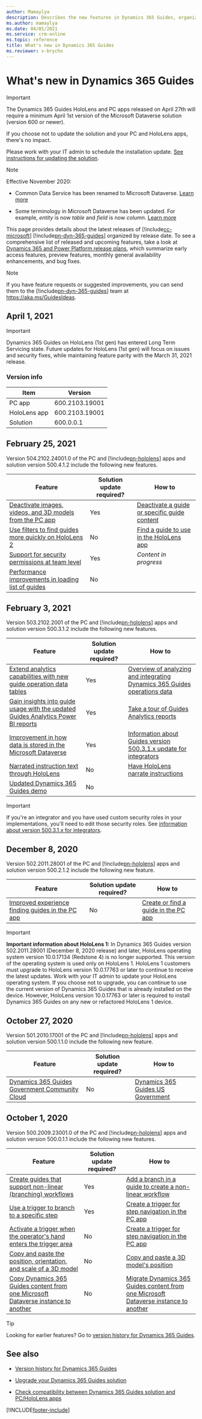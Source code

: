 ```yaml
---
author: Mamaylya
description: Describes the new features in Dynamics 365 Guides, organized by release date
ms.author: mamaylya
ms.date: 04/01/2021
ms.service: crm-online
ms.topic: reference
title: What's new in Dynamics 365 Guides
ms.reviewer: v-brycho
---
```


# What's new in Dynamics 365 Guides

> [!IMPORTANT]
> The Dynamics 365 Guides HoloLens and PC apps released on April 27th will require a minimum April 1st version of the Microsoft Dataverse solution (version 600 or newer). 
>
> If you choose not to update the solution and your PC and HoloLens apps, there's no impact.  
>
> Please work with your IT admin to schedule the installation update. <a href="https://docs.microsoft.com/dynamics365/mixed-reality/guides/upgrade" target="_blank">See instructions for updating the solution</a>. 

> [!NOTE]
> Effective November 2020:
>
>- Common Data Service has been renamed to Microsoft Dataverse. <a href="https://powerapps.microsoft.com/en-us/blog/reshape-the-future-of-work-with-microsoft-dataverse-for-teams-now-generally-available/" target="_blank">Learn more</a>
>
>- Some terminology in Microsoft Dataverse has been updated. For example, *entity* is now *table* and *field* is now *column*. <a href="https://powerapps.microsoft.com/en-us/blog/reshape-the-future-of-work-with-microsoft-dataverse-for-teams-now-generally-available/" target="_blank">Learn more</a>

This page provides details about the latest releases of [!include[cc-microsoft](../includes/cc-microsoft.md)] [!include[pn-dyn-365-guides](../includes/pn-dyn-365-guides.md)] organized by release date. To see a comprehensive list of released and upcoming features, take a look at <a href="https://docs.microsoft.com/dynamics365/release-plans/" target="_blank">Dynamics 365 and Power Platform release plans</a>, which summarize early access features, preview features, monthly general availability enhancements, and bug fixes.

> [!NOTE]
> If you have feature requests or suggested improvements, you can send them to the [!include[pn-dyn-365-guides](../includes/pn-dyn-365-guides.md)] team at <a href="https://aka.ms/GuidesIdeas" target="_blank">https://aka.ms/GuidesIdeas</a>.

## April 1, 2021

> [!IMPORTANT]
> Dynamics 365 Guides on HoloLens (1st gen) has entered Long Term Servicing state. Future updates for HoloLens (1st gen) will focus on issues and security fixes, while maintaining feature parity with the March 31, 2021 release.

### Version info

|Item|Version|
|-------------------------|--------------------------------|
|PC app|600.2103.19001|
|HoloLens app|600.2103.19001|
|Solution|600.0.0.1|

## February 25, 2021

Version 504.2102.24001.0 of the PC and [!include[pn-hololens](../includes/pn-hololens.md)] apps and solution version 500.4.1.2 include the following new features.

| Feature | Solution update required? |How to|
|----------------------------------------------------------------------------------------|------|------------------------------------|
| <a href="https://docs.microsoft.com/dynamics365-release-plan/2020wave2/finance-operations/dynamics365-guides/deactivate-images-videos-3d-models-pc-app" target="_blank">Deactivate images, videos, and 3D models from the PC app</a> | Yes |<a href="https://docs.microsoft.com/dynamics365/mixed-reality/guides/pc-app-deactivate-guide" target="_blank">Deactivate a guide or specific guide content</a>|
| <a href="https://docs.microsoft.com/dynamics365-release-plan/2020wave2/finance-operations/dynamics365-guides/use-filters-find-guides-more-quickly-hololens-2" target="_blank">Use filters to find guides more quickly on HoloLens 2</a> | No |<a href="https://docs.microsoft.com/dynamics365/mixed-reality/guides/find-guide" target="_blank">Find a guide to use in the HoloLens app</a>|
| <a href="https://docs.microsoft.com/dynamics365-release-plan/2020wave2/finance-operations/dynamics365-guides/planned-features" target="_blank">Support for security permissions at team level</a> | Yes |*Content in progress*|
| <a href="https://docs.microsoft.com/dynamics365-release-plan/2020wave2/finance-operations/dynamics365-guides/planned-features" target="_blank">Performance improvements in loading list of guides</a> | No ||

## February 3, 2021

Version 503.2102.2001 of the PC and [!include[pn-hololens](../includes/pn-hololens.md)] apps and solution version 500.3.1.2 include the following new features.

| Feature | Solution update required? |How to|
|----------------------------------------------------------------------------------------|------|------------------------------------|
| <a href="https://docs.microsoft.com/dynamics365-release-plan/2020wave2/finance-operations/dynamics365-guides/extend-analytics-capabilities-guides-insights" target="_blank">Extend analytics capabilities with new guide operation data tables</a> | Yes |<a href="https://docs.microsoft.com/dynamics365/mixed-reality/guides/analytics-overview" target="_blank">Overview of analyzing and integrating Dynamics 365 Guides operations data</a>|
| <a href="https://docs.microsoft.com/dynamics365-release-plan/2020wave2/finance-operations/dynamics365-guides/gain-insights-into-guide-usage-updated-guides-analytics-power-bi-reports" target="_blank">Gain insights into guide usage with the updated Guides Analytics Power BI reports</a> | Yes |<a href="https://docs.microsoft.com/dynamics365/mixed-reality/guides/analytics-ga-reports" target="_blank">Take a tour of Guides Analytics reports</a>|
| <a href="https://docs.microsoft.com/dynamics365-release-plan/2020wave2/finance-operations/dynamics365-guides/improvement-how-data-stored-dataverse" target="_blank">Improvement in how data is stored in the Microsoft Dataverse</a> | Yes |<a href="https://community.dynamics.com/365/guides/f/dynamics-365-guides-forum/413710/information-about-guides-version-500-3-1-x-update-for-integrators" target="_blank">Information about Guides version 500.3.1.x update for integrators</a>|
| <a href="https://docs.microsoft.com/dynamics365-release-plan/2020wave2/finance-operations/dynamics365-guides/narrated-instruction-text-through-hololens" target="_blank">Narrated instruction text through HoloLens</a> | No |<a href="https://docs.microsoft.com/dynamics365/mixed-reality/guides/operator-narrator" target="_blank">Have HoloLens narrate instructions</a>|
| <a href="https://docs.microsoft.com/dynamics365-release-plan/2020wave2/finance-operations/dynamics365-guides/updated-dynamics-365-guides-demo" target="_blank">Updated Dynamics 365 Guides demo</a> | No ||

> [!IMPORTANT]
> If you're an integrator and you have used custom security roles in your implementations, you'll need to edit those security roles. See <a href="https://community.dynamics.com/365/guides/f/dynamics-365-guides-forum/413710/information-about-guides-version-500-3-1-x-update-for-integrators" target="_blank">information about version 500.3.1.x for integrators</a>.

## December 8, 2020

Version 502.2011.28001 of the PC and [!include[pn-hololens](../includes/pn-hololens.md)] apps and solution version 500.2.1.2 include the following new feature.

| Feature | Solution update required? |How to|
|----------------------------------------------------------------------------------------|------|------------------------------------|
| <a href="https://docs.microsoft.com/dynamics365-release-plan/2020wave2/finance-operations/dynamics365-guides/improved-experience-finding-guides-pc-app" target="_blank">Improved experience finding guides in the PC app</a> | No |<a href="https://docs.microsoft.com/dynamics365/mixed-reality/guides/create-guide" target="_blank">Create or find a guide in the PC app</a>|

> [!IMPORTANT]
> **Important information about HoloLens 1:** In Dynamics 365 Guides version 502.2011.28001 (December 8, 2020 release) and later, HoloLens operating system version 10.0.17134 (Redstone 4) is no longer supported. This version of the operating system is used only on HoloLens 1. HoloLens 1 customers must upgrade to HoloLens version 10.0.17763 or later to continue to receive the latest updates. Work with your IT admin to update your HoloLens operating system. If you choose not to upgrade, you can continue to use the current version of Dynamics 365 Guides that is already installed on the device. However, HoloLens version 10.0.17763 or later is required to install Dynamics 365 Guides on any new or refactored HoloLens 1 device.

## October 27, 2020

Version 501.2010.17001 of the PC and [!include[pn-hololens](../includes/pn-hololens.md)] apps and solution version 500.1.1.0 include the following new feature.

| Feature | Solution update required? |How to|
|----------------------------------------------------------------------------------------|------|------------------------------------|
| <a href="https://docs.microsoft.com/dynamics365-release-plan/2020wave2/finance-operations/dynamics365-guides/support-government-community-cloud" target="_blank">Dynamics 365 Guides Government Community Cloud</a> | No |<a href="https://docs.microsoft.com/dynamics365/mixed-reality/guides/gcc" target="_blank">Dynamics 365 Guides US Government</a>|

## October 1, 2020

Version 500.2009.23001.0 of the PC and [!include[pn-hololens](../includes/pn-hololens.md)] apps and solution version 500.0.1.1  include the following new features.

| Feature | Solution update required? |How to|
|----------------------------------------------------------------------------------------|------|------------------------------------|
| <a href="https://docs.microsoft.com/dynamics365-release-plan/2020wave2/finance-operations/dynamics365-guides/create-guides-that-support-branching-flows" target="_blank">Create guides that support non-linear (branching) workflows </a> | Yes |<a href="https://docs.microsoft.com/dynamics365/mixed-reality/guides/pc-app-branching" target="_blank">Add a branch in a guide to create a non-linear workflow</a>|
| <a href="https://docs.microsoft.com/dynamics365-release-plan/2020wave2/finance-operations/dynamics365-guides/use-trigger-branch-specific-step" target="_blank">Use a trigger to branch to a specific step </a> | Yes |<a href="https://docs.microsoft.com/dynamics365/mixed-reality/guides/pc-app-trigger" target="_blank">Create a trigger for step navigation in the PC app</a>|
| <a href="https://docs.microsoft.com/dynamics365-release-plan/2020wave2/finance-operations/dynamics365-guides/activate-trigger-when-operators-hand-enters-trigger-area" target="_blank">Activate a trigger when the operator's hand enters the trigger area </a> | No |<a href="https://docs.microsoft.com/dynamics365/mixed-reality/guides/pc-app-trigger" target="_blank">Create a trigger for step navigation in the PC app</a>|
| <a href="https://docs.microsoft.com/dynamics365-release-plan/2020wave2/finance-operations/dynamics365-guides/copy-paste-position-orientation-scale-3d-model" target="_blank">Copy and paste the position, orientation, and scale of a 3D model </a> | No |<a href="https://docs.microsoft.com/dynamics365/mixed-reality/guides/hololens-app-orientation#copy-and-paste-a-3d-models-position" target="_blank">Copy and paste a 3D model's position</a>|
| <a href="https://docs.microsoft.com/dynamics365-release-plan/2020wave2/finance-operations/dynamics365-guides/copy-dynamics-365-guides-content-one-common-data-service-instance-another" target="_blank">Copy Dynamics 365 Guides content from one Microsoft Dataverse instance to another </a> | No |<a href="https://docs.microsoft.com/dynamics365/mixed-reality/guides/migrate" target="_blank">Migrate Dynamics 365 Guides content from one Microsoft Dataverse instance to another</a>|

> [!TIP]
> Looking for earlier features? Go to [version history for Dynamics 365 Guides](https://docs.microsoft.com/dynamics365/mixed-reality/guides/version-history). 


## See also

- <a href="https://docs.microsoft.com/dynamics365/mixed-reality/guides/version-history" target="_blank">Version history for Dynamics 365 Guides</a>

- <a href="https://docs.microsoft.com/dynamics365/mixed-reality/guides/upgrade" target="_blank">Upgrade your Dynamics 365 Guides solution</a>

- <a href="https://docs.microsoft.com/dynamics365/mixed-reality/guides/admin-apps-solution-compatibility?branch" target="_blank">Check compatibility between Dynamics 365 Guides solution and PC/HoloLens apps</a>



[!INCLUDE[footer-include](../includes/footer-banner.md)]
